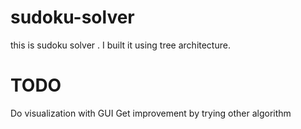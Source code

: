 # sudoku-solver
this is sudoku solver . I built it using tree architecture.

# TODO
Do visualization with GUI
Get improvement by trying other algorithm
